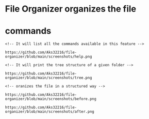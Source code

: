 # File Organizer organizes the file

# commands
<!-- Help -> execute -> node cli.js help -->
    <!-- It will list all the commands available in this feature -->

    https://github.com/Aks32216/file-organizer/blob/main/screenshots/help.png

<!-- Tree -> execute -> node cli.js tree -->
    <!-- It will print the tree structure of a given folder -->

    https://github.com/Aks32216/file-organizer/blob/main/screenshots/tree.png

<!-- organize -> execute -> node cli.js organize -->
    <!-- oranizes the file in a structured way -->

    https://github.com/Aks32216/file-organizer/blob/main/screenshots/before.png

    https://github.com/Aks32216/file-organizer/blob/main/screenshots/after.png